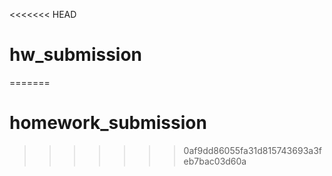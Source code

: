 <<<<<<< HEAD
# hw_submission
=======
# homework_submission
>>>>>>> 0af9dd86055fa31d815743693a3feb7bac03d60a

